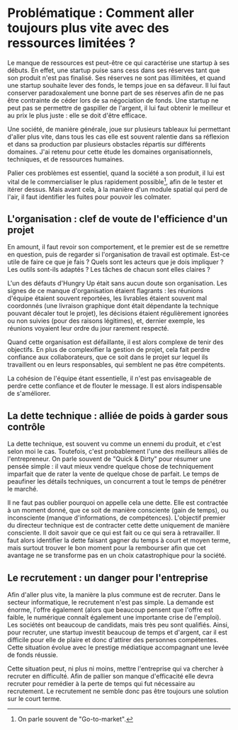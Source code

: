 
Problématique : Comment aller toujours plus vite avec des ressources limitées ?
===============================================================================

Le manque de ressources est peut-être ce qui caractérise une startup à 
ses débuts. En effet, une startup puise sans cess dans ses réserves tant que son produit n'est pas finalisé. Ses réserves ne sont pas illimitées, et 
quand une startup souhaite lever des fonds, le temps joue en sa défaveur. 
Il lui faut conserver paradoxalement une bonne part de ses réserves 
afin de ne pas être contrainte de céder lors de sa négociation de fonds. Une startup 
ne peut pas se permettre de gaspiller de l'argent, il lui faut obtenir 
le meilleur et au prix le plus juste : elle se doit d'être efficace.

Une société, de manière générale, joue sur plusieurs tableaux lui 
permettant d'aller plus vite, dans tous les cas elle est souvent 
ralentie dans sa réflexion et dans sa production par plusieurs obstacles 
répartis sur différents domaines. J'ai retenu pour cette étude les 
domaines organisationnels, techniques, et de ressources humaines.

Palier ces problèmes est essentiel, quand la société a son produit, il 
lui est vital de le commercialiser le plus rapidement possible[^gtm], afin de 
le tester et itérer dessus. Mais avant cela, à la manière d'un module 
spatial qui perd de l'air, il faut identifier les fuites pour pouvoir 
les colmater.

[^gtm]: On parle souvent de "Go-to-market".

## L'organisation : clef de voute de l'efficience d'un projet

En amount, il faut revoir son comportement, et le premier est de se
remettre en question, puis de regarder si l'organisation de travail est 
optimale. Est-ce utile de faire ce que je fais ? Quels sont les acteurs
que je dois impliquer ? Les outils sont-ils adaptés ? Les tâches de
chacun sont elles claires ? 

L'un des défauts d'Hungry Up était sans aucun doute son organisation. Les 
signes de ce manque d'organisation étaient flagrants : les réunions 
d'équipe étaient souvent reportées, les livrables étaient souvent mal 
coordonnés (une livraison graphique dont était dépendante la technique 
pouvant décaler tout le projet), les décisions étaient régulièrement 
ignorées ou non suivies (pour des raisons légitimes), et, dernier 
exemple, les réunions voyaient leur ordre du jour rarement respecté.

Quand cette organisation est défaillante, il est alors complexe de tenir 
des objectifs. En plus de complexifier la gestion de projet, cela fait 
perdre confiance aux collaborateurs, que ce soit dans le projet sur lequel 
ils travaillent ou en leurs responsables, qui semblent ne pas être compétents.

La cohésion de l'équipe étant essentielle, il n'est pas envisageable de 
perdre cette confiance et de flouter le message. Il est alors indispensable de 
s'améliorer.

## La dette technique : alliée de poids à garder sous contrôle

La dette technique, est souvent vu comme un ennemi du produit, et c'est 
selon moi le cas. Toutefois, c'est probablement l'une des meilleurs alliés 
de l'entrepreneur. On parle souvent de "Quick & Dirty" pour résumer une 
pensée simple : il vaut mieux vendre quelque chose de techniquement 
imparfait que de rater la vente de quelque chose de parfait. Le temps de 
peaufiner les détails techniques, un concurrent a tout le temps de 
pénétrer le marché.

Il ne faut pas oublier pourquoi on appelle cela une dette. Elle est 
contractée à un moment donné, que ce soit de manière consciente (gain de 
temps), ou inconsciente (manque d'informations, de compétences). 
L'objectif premier du directeur technique est de contracter cette dette 
uniquement de manière consciente. Il doit savoir que ce qui est fait 
ou ce qui sera à retravailler. Il faut alors identifier la dette faisant gagner du temps 
à court et moyen terme, mais surtout trouver le bon moment pour la 
rembourser afin que cet avantage ne se transforme pas en un choix catastrophique 
pour la société.

## Le recrutement : un danger pour l'entreprise

Afin d'aller plus vite, la manière la plus commune est de recruter. Dans 
le secteur informatique, le recrutement n'est pas simple. La demande est 
énorme, l'offre également (alors que beaucoup pensent que l'offre est 
faible, le numérique connaît également une importante crise de l'emploi). 
Les sociétés ont beaucoup de candidats, mais très peu sont qualifiés. 
Ainsi, pour recruter, une startup investit beaucoup de temps et d'argent, 
car il est difficile pour elle de plaire et donc d'attirer des personnes 
compétentes. Cette situation évolue avec le prestige médiatique 
accompagnant une levée de fonds réussie.

Cette situation peut, ni plus ni moins, mettre l'entreprise 
qui va chercher à recruter en difficulté. Afin de pallier son manque d'efficacité 
elle devra recruter pour remédier à la perte de temps qui fut nécessaire au recrutement. Le 
recrutement ne semble donc pas être toujours une solution sur le court terme.
